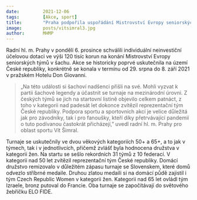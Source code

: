 ```yaml
---
date:         2021-12-06
tags:         [Akce, sport]
title:        "Praha podpořila uspořádání Mistrovství Evropy seniorských týmů v šachu"
image: 	      posts/vitsimral3.jpg
author:       MHMP
---
```

 
Radní hl. m. Prahy v pondělí 6. prosince schválili individuální neinvestiční účelovou dotaci ve výši 120 tisíc korun na konání Mistrovství Evropy seniorských týmů v šachu. Akce se historicky poprvé uskutečnila na území České republiky, konkrétně se konala v termínu od 29. srpna do 8. září 2021 v pražském Hotelu Don Giovanni.

> „Na této události si šachoví nadšenci přišli na své. Mohli vyzvat k partii šachové legendy a účastnit se turnaje na mezinárodní úrovni. Z českých týmů se jich na startovní listině objevilo celkem patnáct, z toho v kategorii nad padesát let dokonce zvítězil reprezentační tým České republiky. Podpora sportu a sportovních akcí je velice důležitá jak pro závodníky, tak i pro fanoušky, kteří díky přetrvávající pandemií o tuto podívanou častokrát přicházejí,” uvedl radní hl. m. Prahy pro oblast sportu Vít Šimral.

Turnaje se uskutečnily ve dvou věkových kategoriích 50+ a 65+, a to jak v týmech, tak i v jednotlivcích, přičemž zvlášť byla hodnocena družstva v kategorii žen. Na startu se sešlo rekordních 31 týmů z 10 federací. V kategorii nad 50 let zvítězil reprezentační tým České republiky. Domácí družstvo remizovalo v důležitém zápasu turnaje se Slovenskem, které domů odvezlo stříbrné medaile. Druhou zlatou medaili si na domácí půdě zajistil i tým Czech Republic Women v kategorii žen. Kategorii nad 65 let ovládl tým Izraele, bronz putoval do Francie. Oba turnaje se započítávají do světového žebříčku ELO FIDE.
